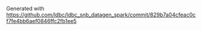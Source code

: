 Generated with <https://github.com/ldbc/ldbc_snb_datagen_spark/commit/829b7a04cfeac0cf7fe4bb6aef0846ffc2fb1ee5>
